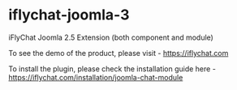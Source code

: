 iflychat-joomla-3
=================

iFlyChat Joomla 2.5 Extension (both component and module)

To see the demo of the product, please visit - https://iflychat.com

To install the plugin, please check the installation guide here - https://iflychat.com/installation/joomla-chat-module
